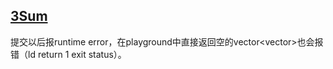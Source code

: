 ## [3Sum](https://leetcode.com/problems/3sum/)

提交以后报runtime error，在playground中直接返回空的vector<vector<int>>也会报错（ld return 1 exit status）。

